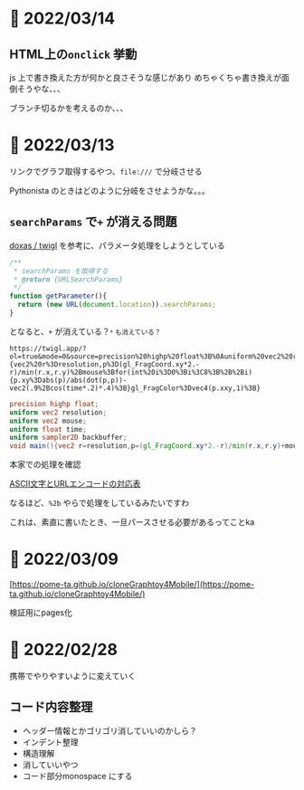 # 📝 2022/03/14

## HTML上の`onclick` 挙動

js 上で書き換えた方が何かと良さそうな感じがあり
めちゃくちゃ書き換えが面倒そうやな、、、

ブランチ切るかを考えるのか、、、

# 📝 2022/03/13

リンクでグラフ取得するやつ、`file:///` で分岐させる

Pythonista のときはどのように分岐をさせようかな。。。

## `searchParams` で`+` が消える問題

[doxas / twigl](https://github.com/doxas/twigl) を参考に、パラメータ処理をしようとしている

``` .js
/**
 * searchParams を取得する
 * @return {URLSearchParams}
 */
function getParameter(){
  return (new URL(document.location)).searchParams;
}
```

となると、`+` が消えている？<small>`*` も消えている？</small>

```
https://twigl.app/?ol=true&mode=0&source=precision%20highp%20float%3B%0Auniform%20vec2%20resolution%3B%0Auniform%20vec2%20mouse%3B%0Auniform%20float%20time%3B%0Auniform%20sampler2D%20backbuffer%3B%0Avoid%20main(){vec2%20r%3Dresolution,p%3D(gl_FragCoord.xy*2.-r)/min(r.x,r.y)%2Bmouse%3Bfor(int%20i%3D0%3Bi%3C8%3B%2B%2Bi){p.xy%3Dabs(p)/abs(dot(p,p))-vec2(.9%2Bcos(time*.2)*.4)%3B}gl_FragColor%3Dvec4(p.xxy,1)%3B}
```

``` .glsl
precision highp float;
uniform vec2 resolution;
uniform vec2 mouse;
uniform float time;
uniform sampler2D backbuffer;
void main(){vec2 r=resolution,p=(gl_FragCoord.xy*2.-r)/min(r.x,r.y)+mouse;for(int i=0;i<8;++i){p.xy=abs(p)/abs(dot(p,p))-vec2(.9+cos(time*.2)*.4);}gl_FragColor=vec4(p.xxy,1);}
```

本家での処理を確認

[ASCII文字とURLエンコードの対応表](https://www.seil.jp/doc/index.html#tool/url-encode.html)

なるほど、`%2b` やらで処理をしているみたいですわ

これは、素直に書いたとき、一旦パースさせる必要があるってことka

# 📝 2022/03/09

[https://pome-ta.github.io/cloneGraphtoy4Mobile/](https://pome-ta.github.io/cloneGraphtoy4Mobile/)

検証用にpages化

# 📝 2022/02/28

携帯でやりやすいように変えていく

## コード内容整理

- ヘッダー情報とかゴリゴリ消していいのかしら？
- インデント整理
- 構造理解
- 消していいやつ
- コード部分monospace にする

